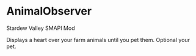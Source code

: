 # AnimalObserver
Stardew Valley SMAPI Mod

Displays a heart over your farm animals until you pet them.
Optional your pet.

